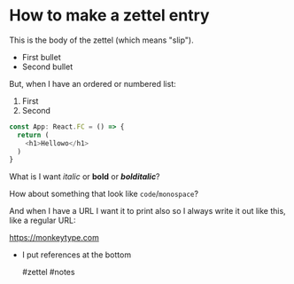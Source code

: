 # How to make a zettel entry

This is the body of the zettel (which means "slip").

* First bullet
* Second bullet

But, when I have an ordered or numbered list:

1. First
2. Second

```typescript
const App: React.FC = () => {
  return (
    <h1>Hellowo</h1>
  )
}
```

What is I want *italic* or **bold** or ***bolditalic***?

How about something that look like `code`/`monospace`?

And when I have a URL I want it to print also so I always write it out like this, like a regular URL:

https://monkeytype.com

* I put references at the bottom

    #zettel #notes
